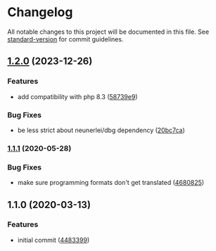 # Changelog

All notable changes to this project will be documented in this file. See [standard-version](https://github.com/conventional-changelog/standard-version) for commit guidelines.

## [1.2.0](https://github.com/Neunerlei/tiny-timy/compare/v1.1.1...v1.2.0) (2023-12-26)


### Features

* add compatibility with php 8.3 ([58739e9](https://github.com/Neunerlei/tiny-timy/commit/58739e9f4cfa80e84c9bd662ffd1c19ce5f1c606))


### Bug Fixes

* be less strict about neunerlei/dbg dependency ([20bc7ca](https://github.com/Neunerlei/tiny-timy/commit/20bc7ca33b279d6aa069f1e9e8b84ec481f87907))

### [1.1.1](https://github.com/Neunerlei/tiny-timy/compare/v1.1.0...v1.1.1) (2020-05-28)


### Bug Fixes

* make sure programming formats don't get translated ([4680825](https://github.com/Neunerlei/tiny-timy/commit/4680825bdb921946d165bd96079dcd13f378b53d))

## 1.1.0 (2020-03-13)


### Features

* initial commit ([4483399](https://github.com/Neunerlei/tiny-timy/commit/4483399c3fa56a5f5bc749def74b73ccb6ca136e))
